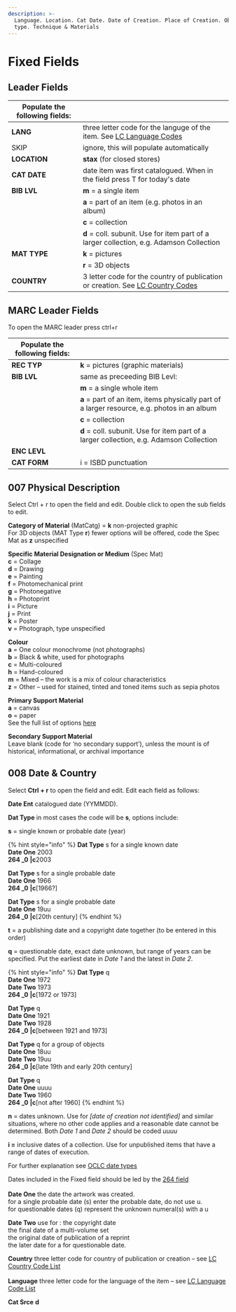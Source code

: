 ```yaml
---
description: >-
  Language. Location. Cat Date. Date of Creation. Place of Creation. Object
  type. Technique & Materials
---
```


# Fixed Fields

## Leader Fields

| Populate the following fields: |                                                                                                                       |
| ------------------------------ | --------------------------------------------------------------------------------------------------------------------- |
| **LANG**                       | three letter code for the languge of the item. See [LC Language Codes](https://www.loc.gov/marc/languages/)           |
| SKIP                           | ignore, this will populate automatically                                                                              |
| **LOCATION**                   | **stax** (for closed stores)                                                                                          |
| **CAT DATE**                   | date item was first catalogued. When in the field press T for today's date                                            |
| **BIB LVL**                    | **m** = a single item                                                                                                 |
|                                | **a** = part of an item (e.g. photos in an album)                                                                     |
|                                | **c** = collection                                                                                                    |
|                                | **d** = coll. subunit. Use for item part of a larger collection, e.g. Adamson Collection                              |
| **MAT TYPE**                   | **k** = pictures                                                                                                      |
|                                | **r** = 3D objects                                                                                                    |
| **COUNTRY**                    | 3 letter code for the country of publication or creation. See [LC Country Codes](https://www.loc.gov/marc/countries/) |

## MARC Leader Fields

To open the MARC leader press ctrl+r

| Populate the following fields: |                                                                                              |
| ------------------------------ | -------------------------------------------------------------------------------------------- |
| **REC TYP**                    | **k** = pictures (graphic materials)                                                         |
| **BIB LVL**                    | same as preceeding BIB Levl:                                                                 |
|                                | **m** = a single whole item                                                                  |
|                                | **a** = part of an item, items physically part of a larger resource, e.g. photos in an album |
|                                | **c** = collection                                                                           |
|                                | **d** = coll. subunit. Use for item part of a larger collection, e.g. Adamson Collection     |
| **ENC LEVL**                   |                                                                                              |
| **CAT FORM**                   | i = ISBD punctuation                                                                         |

## 007 Physical Description

Select Ctrl + r to open the field and edit. Double click to open the sub fields to edit.

**Category of Material** (MatCatg) = **k** non-projected graphic\
For 3D objects (MAT Type **r**) fewer options will be offered, code the Spec Mat as **z** unspecified

**Specific Material Designation or Medium** (Spec Mat)\
**c** = Collage\
**d** = Drawing\
**e** = Painting\
**f** = Photomechanical print\
**g** = Photonegative\
**h** = Photoprint\
**i** = Picture\
**j** = Print\
**k** = Poster\
**v** = Photograph, type unspecified

**Colour**\
**a** = One colour monochrome (not photographs)\
**b** = Black & white, used for photographs\
**c** = Multi-coloured\
**h** = Hand-coloured\
**m** = Mixed – the work is a mix of colour characteristics\
**z** = Other – used for stained, tinted and toned items such as sepia photos

**Primary Support Material**\
**a** = canvas\
**o** = paper\
See the full list of options [here](https://www.oclc.org/bibformats/en/0xx/007nonproj.html)

**Secondary Support Material**\
Leave blank (code for ‘no secondary support’), unless the mount is of historical, informational, or archival importance

## 008 Date & Country

Select **Ctrl + r** to open the field and edit. Edit each field as follows:

**Date Ent**           catalogued date (YYMMDD).

**Dat Type**          in most cases the code will be **s**, options include:

**s** = single known or probable date (year)

{% hint style="info" %}
**Dat Type**   s                      for a single known date\
**Date One**   2003\
**264 \_0**       **|c**2003

**Dat Type**   s                      for a single probable date\
**Date One**  1966\
**264 \_0**       **|c**\[1966?]  &#x20;

**Dat Type**   s                      for a single probable date\
**Date One**  19uu\
**264 \_0**       **|c**\[20th century]  &#x20;
{% endhint %}

**t** = a publishing date and a copyright date together (to be entered in this order)

**q** = questionable date, exact date unknown, but range of years can be specified. Put the earliest date in _Date 1_ and the latest in _Date 2_.         &#x20;

{% hint style="info" %}
**Dat Type**   q\
**Date One**  1972\
**Date Two**  1973\
**264 \_0**       **|c**\[1972 or 1973]

**Dat Type**   q\
**Date One**  1921\
**Date Two**  1928\
**264 \_0**       **|c**\[between 1921 and 1973]

**Dat Type**   q                                                                  for a group of objects\
**Date One**  18uu\
**Date Two**  19uu\
**264 \_0**       **|c**\[late 19th and early 20th century]

**Dat Type**   q\
**Date One**  uuuu\
**Date Two**  1960\
**264 \_0**       **|c**\[not after 1960]
{% endhint %}

**n** = dates unknown. Use for _\[date of creation not identified]_ and similar situations, where no other code applies and a reasonable date cannot be determined. Both _Date 1_ and _Date 2_ should be coded _uuuu_

**i =** inclusive dates of a collection. Use for unpublished items that have a range of dates of execution.

For further explanation see [OCLC date types](https://www.oclc.org/bibformats/en/fixedfield/dtst.html)

Dates included in the Fixed field should be led by the [264 field](264-creation-and-copyright.md)\
&#x20;\
**Date One**          the date the artwork was created.\
&#x20;                         for a single probable date (s) enter the probable date, do not use u. \
&#x20;                         for questionable dates (q) represent the unknown numeral(s) with a u  &#x20;

**Date Two**         use for : the copyright date\
&#x20;                                       the final date of a multi-volume set \
&#x20;                                       the original date of publication of a reprint\
&#x20;                                       the later date for a for questionable date.

**Country**            three letter code for country of publication or creation – see [LC Country Code List](http://www.loc.gov/marc/countries/)\
\
**Language**         three letter code for the language of the item – see [LC Language Code List](http://www.loc.gov/marc/languages/language\_code.html)

**Cat Srce**           **d**
